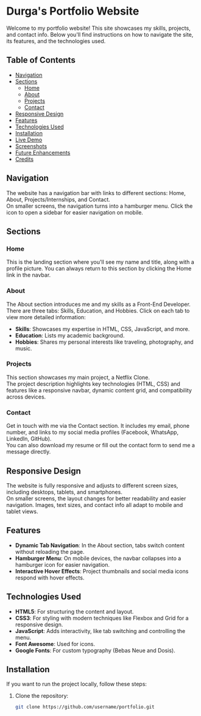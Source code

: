 # Durga's Portfolio Website

Welcome to my portfolio website! This site showcases my skills, projects, and contact info. Below you'll find instructions on how to navigate the site, its features, and the technologies used.

## Table of Contents
- [Navigation](#navigation)
- [Sections](#sections)
  - [Home](#home)
  - [About](#about)
  - [Projects](#projects)
  - [Contact](#contact)
- [Responsive Design](#responsive-design)
- [Features](#features)
- [Technologies Used](#technologies-used)
- [Installation](#installation)
- [Live Demo](#live-demo)
- [Screenshots](#screenshots)
- [Future Enhancements](#future-enhancements)
- [Credits](#credits)

## Navigation
The website has a navigation bar with links to different sections: Home, About, Projects/Internships, and Contact.  
On smaller screens, the navigation turns into a hamburger menu. Click the icon to open a sidebar for easier navigation on mobile.

## Sections

### Home
This is the landing section where you'll see my name and title, along with a profile picture. You can always return to this section by clicking the Home link in the navbar.

### About
The About section introduces me and my skills as a Front-End Developer.  
There are three tabs: Skills, Education, and Hobbies. Click on each tab to view more detailed information:
- **Skills**: Showcases my expertise in HTML, CSS, JavaScript, and more.
- **Education**: Lists my academic background.
- **Hobbies**: Shares my personal interests like traveling, photography, and music.

### Projects
This section showcases my main project, a Netflix Clone.  
The project description highlights key technologies (HTML, CSS) and features like a responsive navbar, dynamic content grid, and compatibility across devices.

### Contact
Get in touch with me via the Contact section. It includes my email, phone number, and links to my social media profiles (Facebook, WhatsApp, LinkedIn, GitHub).  
You can also download my resume or fill out the contact form to send me a message directly.

## Responsive Design
The website is fully responsive and adjusts to different screen sizes, including desktops, tablets, and smartphones.  
On smaller screens, the layout changes for better readability and easier navigation. Images, text sizes, and contact info all adapt to mobile and tablet views.

## Features
- **Dynamic Tab Navigation**: In the About section, tabs switch content without reloading the page.
- **Hamburger Menu**: On mobile devices, the navbar collapses into a hamburger icon for easier navigation.
- **Interactive Hover Effects**: Project thumbnails and social media icons respond with hover effects.

## Technologies Used
- **HTML5**: For structuring the content and layout.
- **CSS3**: For styling with modern techniques like Flexbox and Grid for a responsive design.
- **JavaScript**: Adds interactivity, like tab switching and controlling the menu.
- **Font Awesome**: Used for icons.
- **Google Fonts**: For custom typography (Bebas Neue and Dosis).

## Installation
If you want to run the project locally, follow these steps:

1. Clone the repository:
   ```bash
   git clone https://github.com/username/portfolio.git
